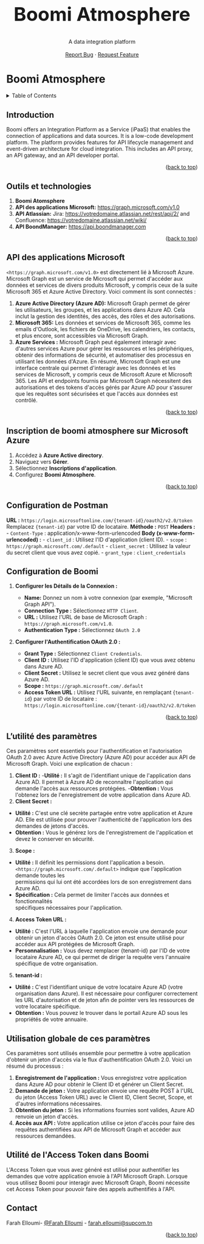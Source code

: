 <a name="readme-top"></a>
<!-- PROJECT LOGO --> 
<br />
<div align="center">
  <h1 style="font-size:50px">Boomi Atmosphere
    </h1>
  <p align="center">
    A data integration platform
    <br />
    <br />
    <a href="https://github.com/faraheloumi/Boomi-Atmosphere/issues/new?labels=bug&template=bug-report---.md">Report Bug</a>
    ·
    <a href="https://github.com/faraheloumi/Boomi-Atmosphere/issues/new?labels=enhancement&template=feature-request---.md">Request Feature</a>
  </p>
</div>


# Boomi Atmosphere
<!-- TABLE OF CONTENTS -->
<details>
  <summary>Table of Contents</summary>
  <ol>
    <li><a href="#about-the-project">Introduction</a></li>
    <li><a href="#features">Outils et technologies</a></li>
    <li><a href="#installation">API des applications Microsoft</a></li>
    <li><a href="#contributing">Inscription de boomi atmosphere sur Microsoft Azure </a></li>
    <li><a href="#contributing">Configuration de Postman </a></li>
    <li><a href="#contact">Contact</a></li>
  </ol>
</details>

<!-- Introduction -->

## Introduction

Boomi offers an Integration Platform as a Service (iPaaS) that enables the connection of applications and data sources. It is a low-code development platform. The platform provides features for API lifecycle management and event-driven architecture for cloud integration. This includes an API proxy, an API gateway, and an API developer portal.

<p align="right">(<a href="#readme-top">back to top</a>)</p>

<!-- Outils et technologies -->

## Outils et technologies

1. **Boomi Atomsphere**
2. **API des applications Microsoft:** https://graph.microsoft.com/v1.0
3. **API Atlassian:** Jira: https://votredomaine.atlassian.net/rest/api/2/ and Confluence: https://votredomaine.atlassian.net/wiki/
4. **API BoondManager:** https://api.boondmanager.com
<p align="right">(<a href="#readme-top">back to top</a>)</p>

<!-- API des applications Microsoft -->

## API des applications Microsoft
`<https://graph.microsoft.com/v1.0>` est directement lié à Microsoft Azure. Microsoft Graph est un service de Microsoft qui permet d'accéder aux données et services de divers produits Microsoft, y compris ceux de la suite Microsoft 365 et Azure Active Directory. Voici comment ils sont connectés :
1. **Azure Active Directory (Azure AD):** Microsoft Graph permet de gérer les utilisateurs, les groupes, et les applications dans Azure AD. Cela inclut la gestion des identités, des accès, des rôles et des autorisations.
2. **Microsoft 365:** Les données et services de Microsoft 365, comme les emails d'Outlook, les fichiers de OneDrive, les calendriers, les contacts, et plus encore, sont accessibles via Microsoft Graph.
3. **Azure Services :** Microsoft Graph peut également interagir avec d'autres services Azure pour gérer les ressources et les périphériques, obtenir des informations de sécurité, et automatiser des processus en utilisant les données d'Azure.
En résumé, Microsoft Graph est une interface centrale qui permet d'interagir avec les données et les services de Microsoft, y compris ceux de Microsoft Azure et Microsoft 365. Les API et endpoints fournis par Microsoft Graph nécessitent des autorisations et des tokens d'accès gérés par Azure AD pour s'assurer que les requêtes sont sécurisées et que l'accès aux données est contrôlé.
<p align="right">(<a href="#readme-top">back to top</a>)</p>

<!-- Inscription de boomi atmosphere sur Microsoft Azure -->

## Inscription de boomi atmosphere sur Microsoft Azure
1. Accédez à **Azure Active directory**.
2. Naviguez vers **Gérer**.
3. Sélectionnez **Inscriptions d'application**.
4. Configurez **Boomi Atmosphere**.
<p align="right">(<a href="#readme-top">back to top</a>)</p>

<!-- Configuration de Postman -->

## Configuration de Postman

   **URL :** `https://login.microsoftonline.com/{tenant-id}/oauth2/v2.0/token`
   Remplacez `{tenant-id}` par votre ID de locataire.
   **Méthode :** `POST`
   **Headers :**
      - `Content-Type` : application/x-www-form-urlencoded
    **Body (x-www-form-urlencoded) :**
      - `client_id` : Utilisez l'ID d'application (client ID).
      - `scope` : `https://graph.microsoft.com/.default`
      - `client_secret` : Utilisez la valeur du secret client que vous avez copié.
      - `grant_type` : `client_credentials`

<!-- Configuration de Boomi -->

## Configuration de Boomi
1. **Configurer les Détails de la Connexion :**
   - **Name:** Donnez un nom à votre connexion (par exemple, "Microsoft Graph API").
   - **Connection Type :** Sélectionnez `HTTP Client`.
   - **URL :** Utilisez l'URL de base de Microsoft Graph : `https://graph.microsoft.com/v1.0`.
   - **Authentication Type :** Sélectionnez `OAuth 2.0`

1. **Configurer l'Authentification OAuth 2.0 :**
   - **Grant Type :** Sélectionnez `Client Credentials`.
   - **Client ID :** Utilisez l'ID d'application (client ID) que vous avez obtenu dans Azure AD.
   - **Client Secret :** Utilisez le secret client que vous avez généré dans Azure AD.
   - **Scope :** `https://graph.microsoft.com/.default`
   - **Access Token URL :** Utilisez l'URL suivante, en remplaçant {`tenant-id`} par votre ID de locataire : `https://login.microsoftonline.com/{tenant-id}/oauth2/v2.0/token`
<p align="right">(<a href="#readme-top">back to top</a>)</p>

<!-- L’utilité des paramètres -->

## L’utilité des paramètres

Ces paramètres sont essentiels pour l'authentification et l'autorisation OAuth 2.0 avec Azure Active Directory (Azure AD) pour accéder aux API de Microsoft Graph. Voici une explication de chacun :
1. **Client ID :** 
  -**Utilité :** Il s'agit de l'identifiant unique de l'application dans Azure AD. Il permet à     Azure AD de reconnaître l'application qui demande l'accès aux ressources protégées.
  -**Obtention :** Vous l'obtenez lors de l'enregistrement de votre application dans Azure AD.
2. **Client Secret :**
  - **Utilité :** C'est une clé secrète partagée entre votre application et Azure AD. Elle est   utilisée pour prouver l'authenticité de l'application lors des demandes de jetons d'accès.
  - **Obtention :** Vous le générez lors de l'enregistrement de l'application et devez le        conserver en sécurité.
3. **Scope :** 
  - **Utilité :** Il définit les permissions dont l'application a besoin.       
   `<https://graph.microsoft.com/.default>` indique que l'application demande toutes les     
   permissions qui lui ont été accordées lors de son enregistrement dans Azure AD.
  - **Spécification :** Cela permet de limiter l'accès aux données et fonctionnalités   
    spécifiques nécessaires pour l'application.
4. **Access Token URL :** 
  - **Utilité :** C'est l'URL à laquelle l'application envoie une demande pour obtenir un jeton d'accès OAuth 2.0. Ce jeton est ensuite utilisé pour accéder aux API protégées de Microsoft Graph.
  - **Personnalisation :** Vous devez remplacer {tenant-id} par l'ID de votre locataire Azure AD, ce qui permet de diriger la requête vers l'annuaire spécifique de votre organisation.
5. **tenant-id :**
  - **Utilité :** C'est l'identifiant unique de votre locataire Azure AD (votre organisation dans Azure). Il est nécessaire pour configurer correctement les URL d'autorisation et de jeton afin de pointer vers les ressources de votre locataire spécifique.
  - **Obtention :** Vous pouvez le trouver dans le portail Azure AD sous les propriétés de votre annuaire.

<!-- Utilisation globale de ces paramètres -->

## Utilisation globale de ces paramètres
Ces paramètres sont utilisés ensemble pour permettre à votre application d'obtenir un jeton d'accès via le flux d'authentification OAuth 2.0. Voici un résumé du processus :
1. **Enregistrement de l'application :** Vous enregistrez votre application dans Azure AD pour obtenir le Client ID et générer un Client Secret.
2. **Demande de jeton :** Votre application envoie une requête POST à l'URL du jeton (Access Token URL) avec le Client ID, Client Secret, Scope, et d'autres informations nécessaires.
3. **Obtention du jeton :** Si les informations fournies sont valides, Azure AD renvoie un jeton d'accès.
4. **Accès aux API :** Votre application utilise ce jeton d'accès pour faire des requêtes authentifiées aux API de Microsoft Graph et accéder aux ressources demandées.

<!-- Utilité de l'Access Token dans Boomi -->

## Utilité de l'Access Token dans Boomi

L'Access Token que vous avez généré est utilisé pour authentifier les demandes que votre application envoie à l'API Microsoft Graph. Lorsque vous utilisez Boomi pour interagir avec Microsoft Graph, Boomi nécessite cet Access Token pour pouvoir faire des appels authentifiés à l'API.

<!-- CONTACT -->

## Contact

Farah Elloumi- [@Farah Elloumi][linkedin-url] - farah.elloumi@supcom.tn <br/>
<p align="right">(<a href="#readme-top">back to top</a>)</p>

<!-- MARKDOWN LINKS & IMAGES -->
<!-- https://www.markdownguide.org/basic-syntax/#reference-style-links -->
[linkedin-shield]: https://img.shields.io/badge/-LinkedIn-black.svg?style=for-the-badge&logo=linkedin&colorB=555
[linkedin-url]: https://www.linkedin.com/in/farah-elloumi-735ab1269/

